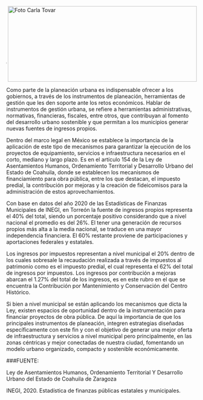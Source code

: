 <p>
   <a title="ir a Otras Publicaciones" href="http://www.trcimplan.gob.mx/autores/carla-estefania-tovar-triana.html"><img class="img-responsive contenido-imagen" src="../imagenes/128/arq-carla-estefania-tovar-triana-top5.png" align="right" alt="Foto Carla Tovar" width="500" height="200"></a>

</p>

</br></br></br></br></br></br></br></br>

---
</br></br>


Como parte de la planeación urbana es indispensable ofrecer a los gobiernos, a través de los instrumentos de planeación, herramientas de gestión que les den soporte ante los retos económicos. Hablar de instrumentos de gestión urbana, se refiere a herramientas administrativas, normativas, financieras, fiscales, entre otros, que contribuyan al fomento del desarrollo urbano sostenible y que permitan a los municipios generar nuevas fuentes de ingresos propios.

Dentro del marco legal en México se establece la importancia de la aplicación de este tipo de mecanismos para garantizar la ejecución de los proyectos de equipamiento, servicios e infraestructura necesarios en el corto, mediano y largo plazo. Es en el artículo 154 de la Ley de Asentamientos Humanos, Ordenamiento Territorial y Desarrollo Urbano del Estado de Coahuila, donde se establecen los mecanismos de financiamiento para obra pública, entre los que destacan, el impuesto predial, la contribución por mejoras y la creación de fideicomisos para la administración de estos aprovechamientos.

Con base en datos del año 2020 de las Estadísticas de Finanzas Municipales de INEGI, en Torreón la fuente de ingresos propios representa el 40% del total, siendo un porcentaje positivo considerando que a nivel nacional el promedio es del 26%. El tener una generación de recursos propios más alta a la media nacional, se traduce en una mayor independencia financiera. El 60% restante proviene de participaciones y aportaciones federales y estatales.

Los ingresos por impuestos representan a nivel municipal el 20% dentro de los cuales sobresale la recaudación realizada a través de impuestos al patrimonio como es el impuesto predial, el cual representa el 62% del total de ingresos por impuestos. Los ingresos por contribución a mejoras abarcan el 1.27% del total de los ingresos, es en este rubro en el que se encuentra la Contribución por Mantenimiento y Conservación del Centro Histórico.

Si bien a nivel municipal se están aplicando los mecanismos que dicta la Ley, existen espacios de oportunidad dentro de la instrumentación para financiar proyectos de obra pública. De aquí la importancia de que los principales instrumentos de planeación, integren estrategias diseñadas específicamente con este fin y con el objetivo de generar una mejor oferta de infraestructura y servicios a nivel municipal pero principalmente, en las zonas céntricas y mejor conectadas de nuestra ciudad, fomentando un modelo urbano organizado, compacto y sostenible económicamente.




###FUENTE:

Ley de Asentamientos Humanos, Ordenamiento Territorial Y Desarrollo Urbano del Estado de Coahuila de Zaragoza

INEGI, 2020. Estadística de finanzas públicas estatales y municipales.
